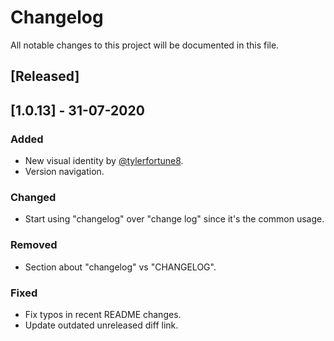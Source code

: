 # Changelog
All notable changes to this project will be documented in this file.

## [Released]

## [1.0.13] - 31-07-2020
### Added
- New visual identity by [@tylerfortune8](https://github.com/tylerfortune8).
- Version navigation.

### Changed
- Start using "changelog" over "change log" since it's the common usage.

### Removed
- Section about "changelog" vs "CHANGELOG".

### Fixed
- Fix typos in recent README changes.
- Update outdated unreleased diff link.
